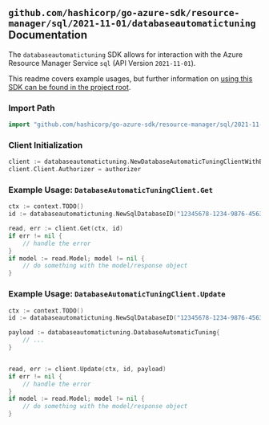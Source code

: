 
## `github.com/hashicorp/go-azure-sdk/resource-manager/sql/2021-11-01/databaseautomatictuning` Documentation

The `databaseautomatictuning` SDK allows for interaction with the Azure Resource Manager Service `sql` (API Version `2021-11-01`).

This readme covers example usages, but further information on [using this SDK can be found in the project root](https://github.com/hashicorp/go-azure-sdk/tree/main/docs).

### Import Path

```go
import "github.com/hashicorp/go-azure-sdk/resource-manager/sql/2021-11-01/databaseautomatictuning"
```


### Client Initialization

```go
client := databaseautomatictuning.NewDatabaseAutomaticTuningClientWithBaseURI("https://management.azure.com")
client.Client.Authorizer = authorizer
```


### Example Usage: `DatabaseAutomaticTuningClient.Get`

```go
ctx := context.TODO()
id := databaseautomatictuning.NewSqlDatabaseID("12345678-1234-9876-4563-123456789012", "example-resource-group", "serverValue", "databaseValue")

read, err := client.Get(ctx, id)
if err != nil {
	// handle the error
}
if model := read.Model; model != nil {
	// do something with the model/response object
}
```


### Example Usage: `DatabaseAutomaticTuningClient.Update`

```go
ctx := context.TODO()
id := databaseautomatictuning.NewSqlDatabaseID("12345678-1234-9876-4563-123456789012", "example-resource-group", "serverValue", "databaseValue")

payload := databaseautomatictuning.DatabaseAutomaticTuning{
	// ...
}


read, err := client.Update(ctx, id, payload)
if err != nil {
	// handle the error
}
if model := read.Model; model != nil {
	// do something with the model/response object
}
```
